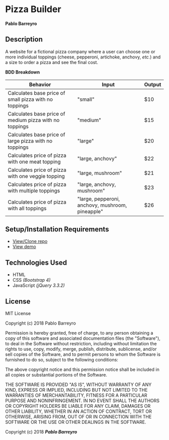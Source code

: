 # **Pizza Builder**

#### Pablo Barreyro

## Description

A website for a fictional pizza company where a user can choose one or more individual toppings (cheese, pepperoni, artichoke, anchovy, _etc._) and a size to order a pizza and see the final cost.

**BDD Breakdown**

Behavior | Input | Output
------------ | ------------- | -------------
Calculates base price of small pizza with no toppings | "small" | $10
Calculates base price of medium pizza with no toppings  | "medium" | $15
Calculates base price of large pizza with no toppings  | "large" | $20
Calculates price of pizza with one meat topping  | "large, anchovy" | $22
Calculates price of pizza with one veggie topping  | "large, mushroom" | $21
Calculates price of pizza with multiple toppings  | "large, anchovy, mushroom" | $23
Calculates price of pizza with all toppings  | "large, pepperoni, anchovy, mushroom, pineapple" | $26





## Setup/Installation Requirements

* [View/Clone repo](https://github.com/pabarreyro/pizza-builder)
* [View demo](https://pabarreyro.github.io/pizza-builder)

## Technologies Used

* HTML
* CSS _(Bootstrap 4)_
* JavaScript _(jQuery 3.3.2)_

## License

MIT License

Copyright (c) 2018 Pablo Barreyro

Permission is hereby granted, free of charge, to any person obtaining a copy
of this software and associated documentation files (the "Software"), to deal
in the Software without restriction, including without limitation the rights
to use, copy, modify, merge, publish, distribute, sublicense, and/or sell
copies of the Software, and to permit persons to whom the Software is
furnished to do so, subject to the following conditions:

The above copyright notice and this permission notice shall be included in all
copies or substantial portions of the Software.

THE SOFTWARE IS PROVIDED "AS IS", WITHOUT WARRANTY OF ANY KIND, EXPRESS OR
IMPLIED, INCLUDING BUT NOT LIMITED TO THE WARRANTIES OF MERCHANTABILITY,
FITNESS FOR A PARTICULAR PURPOSE AND NONINFRINGEMENT. IN NO EVENT SHALL THE
AUTHORS OR COPYRIGHT HOLDERS BE LIABLE FOR ANY CLAIM, DAMAGES OR OTHER
LIABILITY, WHETHER IN AN ACTION OF CONTRACT, TORT OR OTHERWISE, ARISING FROM,
OUT OF OR IN CONNECTION WITH THE SOFTWARE OR THE USE OR OTHER DEALINGS IN THE
SOFTWARE.

Copyright (c) 2018 **_Pablo Barreyro_**
